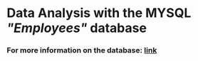 # Data Analysis with the MYSQL *"Employees"*  database

### For more information on the database: [link](https://dev.mysql.com/doc/employee/en/)
